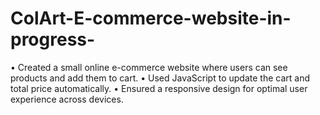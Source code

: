 # ColArt-E-commerce-website-in-progress-
•	Created a small online e-commerce website where users can see products and add them to cart.
•	Used JavaScript to update the cart and total price automatically.
•	Ensured a responsive design for optimal user experience across devices.

